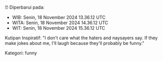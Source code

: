 ⏰ Diperbarui pada:
- WIB: Senin, 18 November 2024 13.36.12 UTC
- WITA: Senin, 18 November 2024 14.36.12 UTC
- WIT: Senin, 18 November 2024 15.36.12 UTC

Kutipan Inspiratif:
"I don't care what the haters and naysayers say. If they make jokes about me, I'll laugh because they'll probably be funny."


Kategori: funny


